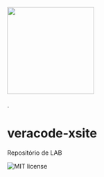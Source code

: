 <img src="https://help.veracode.com/internal/api/webapp/header/logo" width="200" /><br>  
 . 
# veracode-xsite  
Repositório de LAB

![MIT license](https://img.shields.io/badge/License-MIT-blue.svg)
